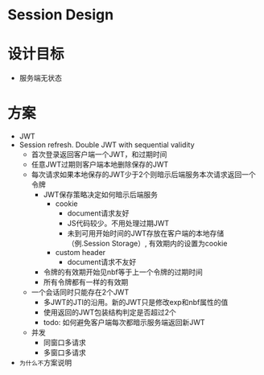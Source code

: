 # Session Design
# 设计目标
* 服务端无状态
# 方案
* JWT
* Session refresh. Double JWT with sequential validity
  * 首次登录返回客户端一个JWT，和过期时间
  * 任意JWT过期则客户端本地删除保存的JWT
  * 每次请求如果本地保存的JWT少于2个则暗示后端服务本次请求返回一个令牌
    * JWT保存策略决定如何暗示后端服务
      * cookie
        * document请求友好
        * JS代码较少。不用处理过期JWT
        * 未到可用开始时间的JWT存放在客户端的本地存储（例.Session Storage）, 有效期内的设置为cookie
      * custom header
        * document请求不友好
    * 令牌的有效期开始见nbf等于上一个令牌的过期时间
    * 所有令牌都有一样的有效期
  * 一个会话同时只能存在2个JWT
    * 多JWT的JTI的沿用。新的JWT只是修改exp和nbf属性的值
    * 使用返回的JWT包装结构判定是否超过2个
    * todo: 如何避免客户端每次都暗示服务端返回新JWT
  * 并发
    * 同窗口多请求
    * 多窗口多请求
* `为什么不`方案说明
